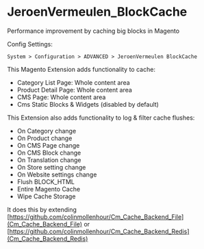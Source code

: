 # JeroenVermeulen_BlockCache
Performance improvement by caching big blocks in Magento

Config Settings:

`System > Configuration > ADVANCED > JeroenVermeulen BlockCache`

This Magento Extension adds functionality to cache:

* Category List Page: Whole content area
* Product Detail Page: Whole content area
* CMS Page: Whole content area
* Cms Static Blocks & Widgets (disabled by default)

This Extension also adds functionality to log & filter cache flushes:

* On Category change
* On Product change
* On CMS Page change
* On CMS Block change
* On Translation change
* On Store setting change
* On Website settings change
* Flush BLOCK_HTML
* Entire Magento Cache
* Wipe Cache Storage

It does this by extending [https://github.com/colinmollenhour/Cm_Cache_Backend_File](Cm_Cache_Backend_File) or [https://github.com/colinmollenhour/Cm_Cache_Backend_Redis](Cm_Cache_Backend_Redis)
